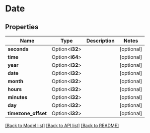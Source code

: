# Date

## Properties

Name | Type | Description | Notes
------------ | ------------- | ------------- | -------------
**seconds** | Option<**i32**> |  | [optional]
**time** | Option<**i64**> |  | [optional]
**year** | Option<**i32**> |  | [optional]
**date** | Option<**i32**> |  | [optional]
**month** | Option<**i32**> |  | [optional]
**hours** | Option<**i32**> |  | [optional]
**minutes** | Option<**i32**> |  | [optional]
**day** | Option<**i32**> |  | [optional]
**timezone_offset** | Option<**i32**> |  | [optional]

[[Back to Model list]](../README.md#documentation-for-models) [[Back to API list]](../README.md#documentation-for-api-endpoints) [[Back to README]](../README.md)


